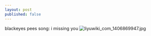 ```yaml
---
layout: post
published: false
---
```

blackeyes pees song: i missing you
![liyuwiki_com_1406869947.jpg]({{site.baseurl}}/images/liyuwiki_com_1406869947.jpg)
